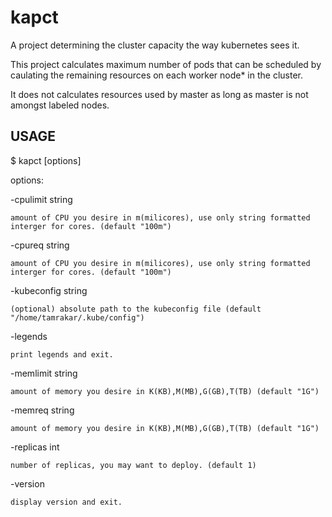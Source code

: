 # kapct
A project determining the cluster capacity the way kubernetes sees it.

This project calculates maximum number of pods that can be scheduled by caulating the remaining resources on each worker node* in the cluster.

It does not calculates resources used by master as long as master is not amongst labeled nodes.

## USAGE
$ kapct [options]

options:

-cpulimit string

    amount of CPU you desire in m(milicores), use only string formatted interger for cores. (default "100m")
    
-cpureq string

    amount of CPU you desire in m(milicores), use only string formatted interger for cores. (default "100m")
    
-kubeconfig string

    (optional) absolute path to the kubeconfig file (default "/home/tamrakar/.kube/config")
    
-legends

    print legends and exit.
    
-memlimit string

    amount of memory you desire in K(KB),M(MB),G(GB),T(TB) (default "1G")
    
-memreq string

    amount of memory you desire in K(KB),M(MB),G(GB),T(TB) (default "1G")
    
-replicas int

    number of replicas, you may want to deploy. (default 1)
    
-version

    display version and exit.
    
